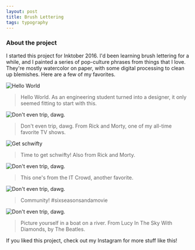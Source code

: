```yaml
---
layout: post
title: Brush Lettering
tags: typography
---
```


### About the project
I started this project for Inktober 2016. I'd been learning brush lettering for a while, and I painted a series of pop-culture phrases from things that I love. They're mostly watercolor on paper, with some digital processing to clean up blemishes. Here are a few of my favorites.

![Hello World](https://gyanl.com/blog/assets/helloworld.jpg)

> Hello World. As an engineering student turned into a designer, it only seemed fitting to start with this.


![Don't even trip, dawg.](https://gyanl.com/blog/assets/donttrip.jpg)

> Don't even trip, dawg. From Rick and Morty, one of my all-time favorite TV shows.


![Get schwifty](https://gyanl.com/blog/assets/getschwifty.jpg)

> Time to get schwifty! Also from Rick and Morty.


![Don't even trip, dawg.](https://gyanl.com/blog/assets/donttrip.jpg)

> This one's from the IT Crowd, another favorite.


![Don't even trip, dawg.](https://gyanl.com/blog/assets/wtflip.jpg)

> Community! #sixseasonsandamovie


![Don't even trip, dawg.](https://gyanl.com/blog/assets/lucyinthesky.jpg)

> Picture yourself in a boat on a river. From Lucy In The Sky With Diamonds, by The Beatles.  


If you liked this project, check out my Instagram for more stuff like this!

